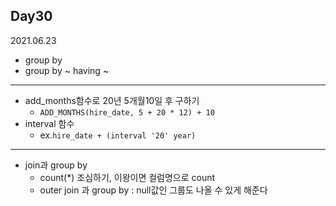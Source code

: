 ## Day30
2021.06.23

- group by
- group by ~ having ~

---

- add_months함수로 20년 5개월10일 후 구하기
  - `ADD_MONTHS(hire_date, 5 + 20 * 12) + 10`
- interval 함수 
  - ex.`hire_date + (interval '20' year)`

---

- join과 group by
  - count(*) 조심하기, 이왕이면 컬럼명으로 count
  - outer join 과 group by : null값인 그룹도 나올 수 있게 해준다
